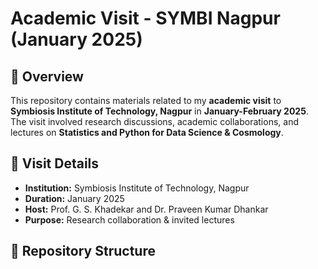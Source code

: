 # Academic Visit - SYMBI Nagpur (January 2025)

## 📌 Overview
This repository contains materials related to my **academic visit** to **Symbiosis Institute of Technology, Nagpur** in **January-February 2025**. The visit involved research discussions, academic collaborations, and lectures on **Statistics and Python for Data Science & Cosmology**.

## 📅 Visit Details
- **Institution:** Symbiosis Institute of Technology, Nagpur  
- **Duration:** January 2025  
- **Host:** Prof. G. S. Khadekar  and Dr. Praveen Kumar Dhankar
- **Purpose:** Research collaboration & invited lectures  

## 📂 Repository Structure
